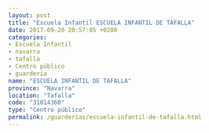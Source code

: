 ```yaml
---
layout: post
title: "Escuela Infantil ESCUELA INFANTIL DE TAFALLA"
date: 2017-09-20 20:57:05 +0200
categories:
- Escuela Infantil
- navarra
- tafalla
- Centro público
- guarderia
name: "ESCUELA INFANTIL DE TAFALLA"
province: "Navarra"
location: "Tafalla"
code: "31014360"
type: "Centro público"
permalink: /guarderias/escuela-infantil-de-tafalla.html
---
```

